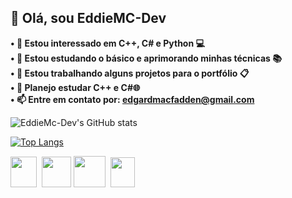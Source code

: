 ## 👋 Olá, sou EddieMC-Dev
<strong>• 👀 Estou interessado em C++, C# e Python 💻</br></strong>
<strong>• 🌱 Estou estudando o básico e aprimorando minhas técnicas 📚</br></strong>
<strong>• 🔧 Estou trabalhando alguns projetos para o portfólio 📋</br></strong>
<strong>• 🔮 Planejo estudar C++ e C#🌐</br></strong>
<strong>• 📫 Entre em contato por: <a href="">edgardmacfadden@gmail.com</strong>

![EddieMc-Dev's GitHub stats](https://github-readme-stats.vercel.app/api?username=EddieMC-Dev&theme=radical&show_icons=true&hide=contribs)

[![Top Langs](https://github-readme-stats.vercel.app/api/top-langs/?username=EddieMC-Dev&theme=radical&layout=compact&card_width=467&line_height=400&show_icons=true&langs_count=2)](https://github.com/EddieMC-Dev/github-readme-stats)


<div>
  <img height="49" width="42" src="https://uxwing.com/wp-content/themes/uxwing/download/brands-and-social-media/c-program-icon.png">‎  ‎
  <img height="49" width="47" src="https://user-images.githubusercontent.com/25181517/192106073-90fffafe-3562-4ff9-a37e-c77a2da0ff58.png">    
  <img height="50" width="51" src="https://user-images.githubusercontent.com/25181517/121405384-444d7300-c95d-11eb-959f-913020d3bf90.png">   ‎ 
  ‎<img height="48" width="39" src="https://user-images.githubusercontent.com/25181517/183423507-c056a6f9-1ba8-4312-a350-19bcbc5a8697.png">‎  
</div>
<!---
EddieMC-Dev/EddieMC-Dev is a ✨ special ✨ repository because its `README.md` (this file) appears on your GitHub profile.
You can click the Preview link to take a look at your changes.
--->
